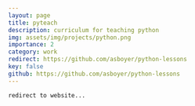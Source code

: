 ```yaml
---
layout: page
title: pyteach
description: curriculum for teaching python
img: assets/img/projects/python.png
importance: 2
category: work
redirect: https://github.com/asboyer/python-lessons
key: false
github: https://github.com/asboyer/python-lessons
---
```


    redirect to website...

